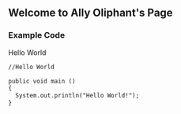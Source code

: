 ## Welcome to Ally Oliphant's Page

### Example Code

Hello World

```markdown
//Hello World

public void main ()
{
  System.out.println("Hello World!");
}
```
